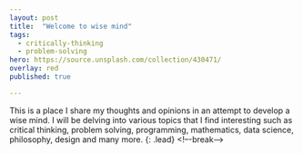```yaml
---
layout: post
title:  "Welcome to wise mind"
tags:
  - critically-thinking
  - problem-solving
hero: https://source.unsplash.com/collection/430471/
overlay: red
published: true

---
```

This is a place I share my thoughts and opinions in an attempt to develop a wise mind. I will be delving into various topics that I find interesting such as critical thinking, problem solving, programming, mathematics, data science, philosophy, design and many more.
{: .lead}
<!–-break-–>